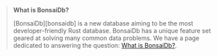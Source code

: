 > **What is BonsaiDb?**
>
> [BonsaiDb][bonsaidb] is a new database aiming to be the most developer-friendly
> Rust database. BonsaiDb has a unique feature set geared at solving many common
> data problems. We have a page dedicated to answering the question: [What is
> BonsaiDb?](https://bonsaidb.io/about).
